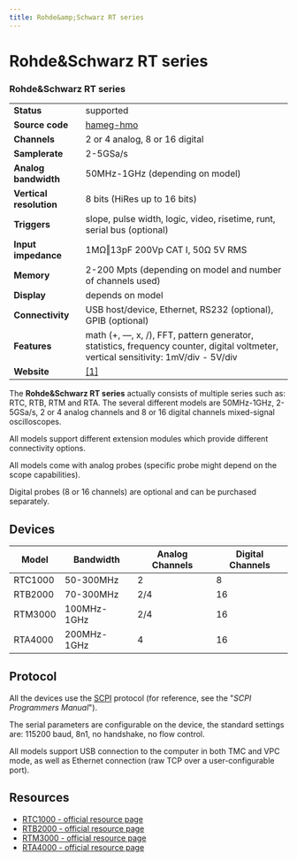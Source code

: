 ```yaml
---
title: Rohde&amp;Schwarz RT series
---
```


# Rohde&amp;Schwarz RT series

<div class="infobox" markdown>

### Rohde&amp;Schwarz RT series

| | |
|---|---|
| **Status** | supported |
| **Source code** | [hameg-hmo](https://github.com/OpenTraceLab/OpenTraceCapture/tree/main/src/hardware/hameg-hmo) |
| **Channels** | 2 or 4 analog, 8 or 16 digital |
| **Samplerate** | 2-5GSa/s |
| **Analog bandwidth** | 50MHz-1GHz (depending on model) |
| **Vertical resolution** | 8 bits (HiRes up to 16 bits) |
| **Triggers** | slope, pulse width, logic, video, risetime, runt, serial bus (optional) |
| **Input impedance** | 1MΩ‖13pF 200Vp CAT I, 50Ω 5V RMS |
| **Memory** | 2-200 Mpts (depending on model and number of channels used) |
| **Display** | depends on model |
| **Connectivity** | USB host/device, Ethernet, RS232 (optional), GPIB (optional) |
| **Features** | math (+, —, x, /), FFT, pattern generator, statistics, frequency counter, digital voltmeter, vertical sensitivity: 1mV/div - 5V/div |
| **Website** | [[1]](https://www.rohde-schwarz.com/uk/products/test-and-measurement/oscilloscopes/overview_63663.html) |

</div>

The **Rohde&Schwarz RT series** actually consists of multiple series such as: RTC, RTB, RTM and RTA. The several different models are 50MHz-1GHz, 2-5GSa/s, 2 or 4 analog channels and 8 or 16 digital channels mixed-signal oscilloscopes.

All models support different extension modules which provide different connectivity options.

All models come with analog probes (specific probe might depend on the scope capabilities).

Digital probes (8 or 16 channels) are optional and can be purchased separately.

## Devices
| Model | Bandwidth | Analog Channels | Digital Channels |
|---|---|---|---|
| RTC1000 | 50-300MHz | 2 | 8 |
| RTB2000 | 70-300MHz | 2/4 | 16 |
| RTM3000 | 100MHz-1GHz | 2/4 | 16 |
| RTA4000 | 200MHz-1GHz | 4 | 16 |

## Protocol

All the devices use the [SCPI](https://sigrok.org/wiki/IEEE-488) protocol (for reference, see the "*SCPI Programmers Manual*").

The serial parameters are configurable on the device, the standard settings are: 115200 baud, 8n1, no handshake, no flow control.

All models support USB connection to the computer in both TMC and VPC mode, as well as Ethernet connection (raw TCP over a user-configurable port).

## Resources
- [RTC1000 - official resource page](https://www.rohde-schwarz.com/uk/product/rtc1000-productstartpage_63493-515585.html)
- [RTB2000 - official resource page](https://www.rohde-schwarz.com/uk/product/rtb2000-productstartpage_63493-266306.html)
- [RTM3000 - official resource page](https://www.rohde-schwarz.com/uk/product/rtm3000-productstartpage_63493-427459.html)
- [RTA4000 - official resource page](https://www.rohde-schwarz.com/uk/product/rta4000-productstartpage_63493-458432.html)

